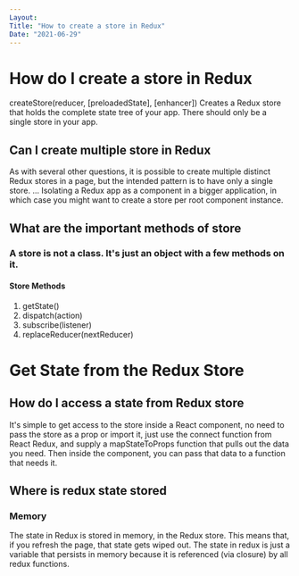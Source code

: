 ```yaml
---
Layout:
Title: "How to create a store in Redux"
Date: "2021-06-29"
---
```


# How do I create a store in Redux

createStore(reducer, [preloadedState], [enhancer]) Creates a Redux store that holds the complete state tree of your app. There should only be a single store in your app.

## Can I create multiple store in Redux

As with several other questions, it is possible to create multiple distinct Redux stores in a page, but the intended pattern is to have only a single store. ... Isolating a Redux app as a component in a bigger application, in which case you might want to create a store per root component instance.

## What are the important methods of store

### A store is not a class. It's just an object with a few methods on it.


#### Store Methods

1. getState()
2. dispatch(action)
3. subscribe(listener)
4. replaceReducer(nextReducer)

# Get State from the Redux Store

## How do I access a state from Redux store

It's simple to get access to the store inside a React component, no need to pass the store as a prop or import it, just use the connect function from React Redux, and supply a mapStateToProps function that pulls out the data you need. Then inside the component, you can pass that data to a function that needs it.

## Where is redux state stored

### Memory

The state in Redux is stored in memory, in the Redux store. This means that, if you refresh the page, that state gets wiped out. The state in redux is just a variable that persists in memory because it is referenced (via closure) by all redux functions.
